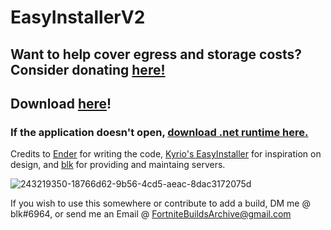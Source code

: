 # EasyInstallerV2

## Want to help cover egress and storage costs? Consider donating [here!](https://paypal.me/blksservers)

## Download [here](https://github.com/simplyblk/EasyInstallerV2/releases/latest)!

### If the application doesn't open, [download .net runtime here.](https://dotnet.microsoft.com/en-us/download/dotnet/thank-you/runtime-7.0.10-windows-x64-installer)

Credits to [Ender](https://github.com/Ender-0001/) for writing the code, [Kyrio's EasyInstaller](https://github.com/Kyiro/Fortnite-ManifestsArchive) for inspiration on design, and [blk](https://github.com/simplyblk) for providing and maintaing servers.  

![243219350-18766d62-9b56-4cd5-aeac-8dac3172075d](https://github.com/simplyblk/EasyInstallerV2/assets/59186634/e21cac92-7936-4713-a876-6b0f0797c972)

If you wish to use this somewhere or contribute to add a build, DM me @ blk#6964, or send me an Email @ FortniteBuildsArchive@gmail.com
